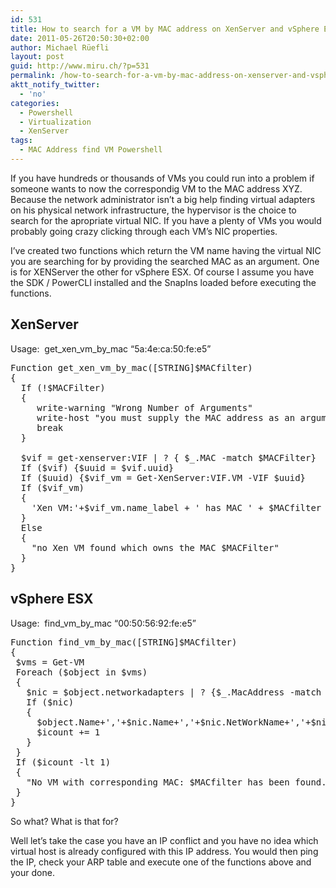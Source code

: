 ```yaml
---
id: 531
title: How to search for a VM by MAC address on XenServer and vSphere ESX via Powershell
date: 2011-05-26T20:50:30+02:00
author: Michael Rüefli
layout: post
guid: http://www.miru.ch/?p=531
permalink: /how-to-search-for-a-vm-by-mac-address-on-xenserver-and-vsphere-esx/
aktt_notify_twitter:
  - 'no'
categories:
  - Powershell
  - Virtualization
  - XenServer
tags:
  - MAC Address find VM Powershell
---
```

If you have hundreds or thousands of VMs you could run into a problem if  someone wants to now the correspondig VM to the MAC address XYZ. Because the network administrator isn&#8217;t a big help finding virtual adapters on his physical network infrastructure, the hypervisor is the choice to search for the apropriate virtual NIC. If you have a plenty of VMs you would probably going crazy clicking through each VM&#8217;s NIC properties.

I&#8217;ve created two functions which return the VM name having the virtual NIC you are searching for by providing the searched MAC as an argument. One is for XENServer the other for vSphere ESX. Of course I assume you have the SDK / PowerCLI installed and the SnapIns loaded before executing the functions.

## XenServer

Usage:  get\_xen\_vm\_by\_mac &#8220;5a:4e:ca:50:fe:e5&#8221;

<pre>Function get_xen_vm_by_mac([STRING]$MACfilter)
{
  If (!$MACFilter)
  {
     write-warning "Wrong Number of Arguments"
     write-host "you must supply the MAC address as an argument if calling this function"
     break
  }

  $vif = get-xenserver:VIF | ? { $_.MAC -match $MACFilter}
  If ($vif) {$uuid = $vif.uuid}
  If ($uuid) {$vif_vm = Get-XenServer:VIF.VM -VIF $uuid}
  If ($vif_vm)
  {
    'Xen VM:'+$vif_vm.name_label + ' has MAC ' + $MACfilter
  }
  Else
  {
    "no Xen VM found which owns the MAC $MACFilter"
  }
}</pre>

## vSphere ESX

Usage:  find\_vm\_by_mac &#8220;00:50:56:92:fe:e5&#8221;

<pre>Function find_vm_by_mac([STRING]$MACfilter)
{
 $vms = Get-VM
 Foreach ($object in $vms)
 {
   $nic = $object.networkadapters | ? {$_.MacAddress -match $MACfilter}
   If ($nic)
   {
     $object.Name+','+$nic.Name+','+$nic.NetWorkName+','+$nic.MacAddress    
     $icount += 1    
   }    
 }
 If ($icount -lt 1)
 {
   "No VM with corresponding MAC: $MACfilter has been found."
 }
}</pre>

So what? What is that for?

Well let&#8217;s take the case you have an IP conflict and you have no idea which virtual host is already configured with this IP address. You would then ping the IP, check your ARP table and execute one of the functions above and your done.